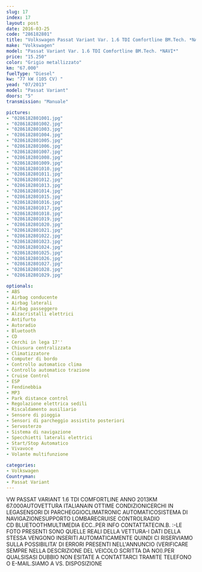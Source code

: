 ```yaml
---
slug: 17
index: 17
layout: post
date: 2016-03-25
code: "286182801"
title: "Volkswagen Passat Variant Var. 1.6 TDI Comfortline BM.Tech. *NAVI*"
make: "Volkswagen"
model: "Passat Variant Var. 1.6 TDI Comfortline BM.Tech. *NAVI*"
price: "15.250"
color: "Grigio metallizzato"
km: "67.000"
fuelType: "Diesel"
kw: "77 kW (105 CV) "
yead: "07/2013"
model: "Passat Variant"
doors: "5"
transmission: "Manuale"

pictures:
- "0286182801001.jpg"
- "0286182801002.jpg"
- "0286182801003.jpg"
- "0286182801004.jpg"
- "0286182801005.jpg"
- "0286182801006.jpg"
- "0286182801007.jpg"
- "0286182801008.jpg"
- "0286182801009.jpg"
- "0286182801010.jpg"
- "0286182801011.jpg"
- "0286182801012.jpg"
- "0286182801013.jpg"
- "0286182801014.jpg"
- "0286182801015.jpg"
- "0286182801016.jpg"
- "0286182801017.jpg"
- "0286182801018.jpg"
- "0286182801019.jpg"
- "0286182801020.jpg"
- "0286182801021.jpg"
- "0286182801022.jpg"
- "0286182801023.jpg"
- "0286182801024.jpg"
- "0286182801025.jpg"
- "0286182801026.jpg"
- "0286182801027.jpg"
- "0286182801028.jpg"
- "0286182801029.jpg"

optionals:
- ABS
- Airbag conducente
- Airbag laterali
- Airbag passeggero
- Alzacristalli elettrici
- Antifurto
- Autoradio
- Bluetooth
- CD
- Cerchi in lega 17''
- Chiusura centralizzata
- Climatizzatore
- Computer di bordo
- Controllo automatico clima
- Controllo automatico trazione
- Cruise Control
- ESP
- Fendinebbia
- MP3
- Park distance control
- Regolazione elettrica sedili
- Riscaldamento ausiliario
- Sensore di pioggia
- Sensori di parcheggio assistito posteriori
- Servosterzo
- Sistema di navigazione
- Specchietti laterali elettrici
- Start/Stop Automatico
- Vivavoce
- Volante multifunzione

categories:
- Volkswagen
Countryman:
- Passat Variant
---
```

VW PASSAT VARIANT 1.6 TDI COMFORTLINE ANNO 2013KM 67.000AUTOVETTURA ITALIANAIN OTTIME CONDIZIONICERCHI IN LEGASENSORI DI PARCHEGGIOCLIMATRONIC AUTOMATICOSISTEMA DI NAVIGAZIONESUPPORTO LOMBARECRUISE CONTROLRADIO CD BLUETOOTHMULTIMEDIA ECC..PER INFO CONTATTATECIN.B. :-LE FOTO PRESENTI SONO QUELLE REALI DELLA VETTURA-I DATI DELLA STESSA VENGONO INSERITI AUTOMATICAMENTE QUINDI CI RISERVIAMO SULLA POSSIBILITA' DI ERRORI PRESENTI NELL'ANNUNCIO (VERIFICARE SEMPRE NELLA DESCRIZIONE DEL VEICOLO SCRITTA DA NOI).PER QUALSISASI DUBBIO NON ESITATE A CONTATTARCI TRAMITE TELEFONO O E-MAIL.SIAMO A VS. DISPOSIZIONE